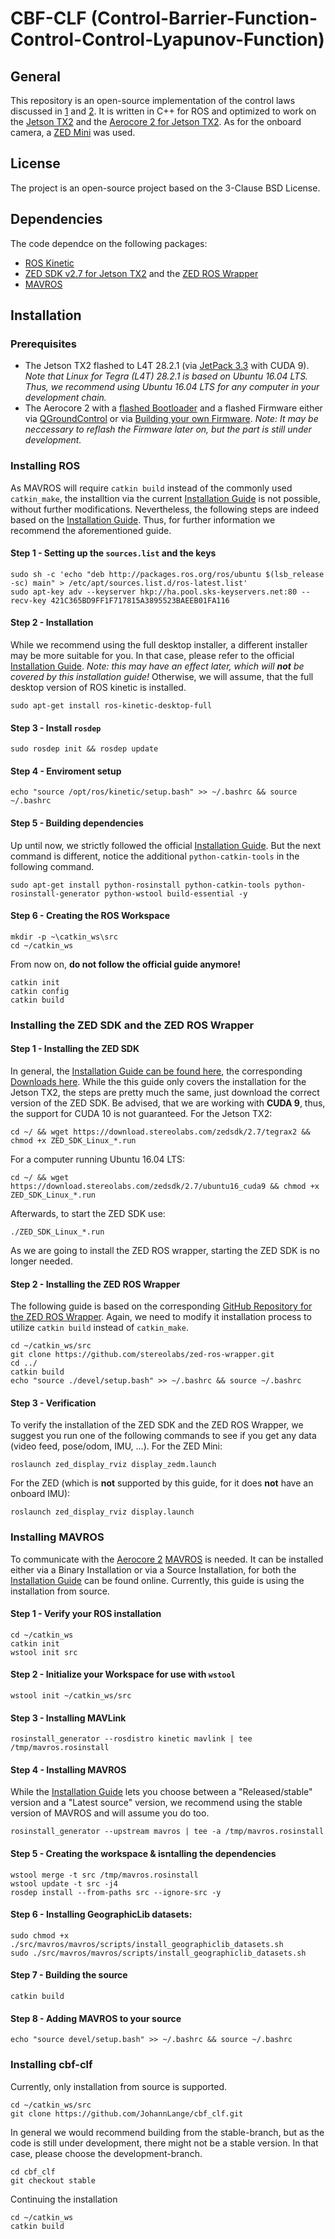 # CBF-CLF (Control-Barrier-Function-Control-Control-Lyapunov-Function)

## General
This repository is an open-source implementation of the control laws discussed in [1](http://hybrid-robotics.berkeley.edu/ACC2016_Safety_Control_Planar_Quadrotor.html "Wu, Sreenath 2016 - Safety-critical control of a planar") and [2](http://hybrid-robotics.berkeley.edu/DSCC2016_Safety_Control_3D_Quadrotor.html "Wu, Sreenath 2016 - Safety-Critical Control of a 3D"). It is written in C++ for ROS and optimized to work on the [Jetson TX2](https://www.nvidia.com/en-us/autonomous-machines/embedded-systems-dev-kits-modules/ "Jetson TX2") and the [Aerocore 2 for Jetson TX2](https://store.gumstix.com/development-boards/aerocore-2/aerocore2-for-nvidia-jetson.html "Aerocore 2"). As for the onboard camera, a [ZED Mini](https://www.stereolabs.com/zed-mini/ "ZED Mini") was used.

## License
The project is an open-source project based on the 3-Clause BSD License.

## Dependencies
The code dependce on the following packages:
* [ROS Kinetic](http://wiki.ros.org/kinetic "ROS Kinetic")
* [ZED SDK v2.7 for Jetson TX2](https://www.stereolabs.com/developers/release/ "ZED SDK") and the [ZED ROS Wrapper](https://github.com/stereolabs/zed-ros-wrapper "ZED ROS Warpper on GitHub")
* [MAVROS](http://wiki.ros.org/mavros "MAVROS")

## Installation
### Prerequisites
* The Jetson TX2 flashed to L4T 28.2.1 (via [JetPack 3.3](https://developer.nvidia.com/embedded/downloads#?search=jetpack "JetPack 3.3") with CUDA 9). _Note that Linux for Tegra (L4T) 28.2.1 is based on Ubuntu 16.04 LTS. Thus, we recommend using Ubuntu 16.04 LTS for any computer in your development chain._
* The Aerocore 2 with a [flashed Bootloader](https://www.gumstix.com/images/aerocore_2_user_manual.pdf "Aerocore 2 User Manual with Installtion Guide") and a flashed Firmware either via [QGroundControl](http://qgroundcontrol.com/ "QGroundControl") or via [Building your own Firmware](https://www.gumstix.com/images/aerocore_2_user_manual.pdf "Aerocore 2 User Manual with Installtion Guide"). _Note: It may be neccessary to reflash the Firmware later on, but the part is still under development._
### Installing ROS
As MAVROS will require ```catkin build``` instead of the commonly used ```catkin_make```, the installtion via the current [Installation Guide](http://wiki.ros.org/kinetic/Installation "ROS Kinetic Installtion Guide") is not possible, without further modifications. Nevertheless, the following steps are indeed based on the [Installation Guide](http://wiki.ros.org/kinetic/Installation "ROS Kinetic Installtion Guide"). Thus, for further information we recommend the aforementioned guide.
#### Step 1 - Setting up the ```sources.list``` and the keys
```
sudo sh -c 'echo "deb http://packages.ros.org/ros/ubuntu $(lsb_release -sc) main" > /etc/apt/sources.list.d/ros-latest.list'
sudo apt-key adv --keyserver hkp://ha.pool.sks-keyservers.net:80 --recv-key 421C365BD9FF1F717815A3895523BAEEB01FA116
```
#### Step 2 - Installation
While we recommend using the full desktop installer, a different installer may be more suitable for you. In that case, please refer to the official [Installation Guide](http://wiki.ros.org/kinetic/Installation "ROS Kinetic Installtion Guide"). _Note: this may have an effect later, which will __not__ be covered by this installation guide!_
Otherwise, we will assume, that the full desktop version of ROS kinetic is installed.
```
sudo apt-get install ros-kinetic-desktop-full
```
#### Step 3 - Install ```rosdep```
```
sudo rosdep init && rosdep update
```
#### Step 4 - Enviroment setup
```
echo "source /opt/ros/kinetic/setup.bash" >> ~/.bashrc && source ~/.bashrc
```
#### Step 5 - Building dependencies
Up until now, we strictly followed the official [Installation Guide](http://wiki.ros.org/kinetic/Installation "ROS Kinetic Installtion Guide"). But the next command is different, notice the additional ```python-catkin-tools``` in the following command.
```
sudo apt-get install python-rosinstall python-catkin-tools python-rosinstall-generator python-wstool build-essential -y
```
#### Step 6 - Creating the ROS Workspace
```
mkdir -p ~\catkin_ws\src
cd ~/catkin_ws
```
From now on, __do not follow the official guide anymore!__
```
catkin init
catkin config
catkin build
```
### Installing the ZED SDK and the ZED ROS Wrapper
#### Step 1 - Installing the ZED SDK
In general, the [Installation Guide can be found here](https://www.stereolabs.com/docs/getting-started/installation/ "ZED SDK Installation Guide"), the corresponding [Downloads here](https://www.stereolabs.com/developers/release/ "Download ZED SDK"). While the this guide only covers the installation for the Jetson TX2, the steps are pretty much the same, just download the correct version of the ZED SDK. Be advised, that we are working with __CUDA 9__, thus, the support for CUDA 10 is not guaranteed.
For the Jetson TX2:
```
cd ~/ && wget https://download.stereolabs.com/zedsdk/2.7/tegrax2 && chmod +x ZED_SDK_Linux_*.run
```
For a computer running Ubuntu 16.04 LTS:
```
cd ~/ && wget https://download.stereolabs.com/zedsdk/2.7/ubuntu16_cuda9 && chmod +x ZED_SDK_Linux_*.run
```
Afterwards, to start the ZED SDK use:
```
./ZED_SDK_Linux_*.run
```
As we are going to install the ZED ROS wrapper, starting the ZED SDK is no longer needed.
#### Step 2 - Installing the ZED ROS Wrapper
The following guide is based on the corresponding [GitHub Repository for the ZED ROS Wrapper](https://github.com/stereolabs/zed-ros-wrapper "ZED ROS Wrapper on GitHub"). Again, we need to modify it installation process to utilize ```catkin build``` instead of ```catkin_make```.
```
cd ~/catkin_ws/src
git clone https://github.com/stereolabs/zed-ros-wrapper.git
cd ../
catkin build
echo "source ./devel/setup.bash" >> ~/.bashrc && source ~/.bashrc
```
#### Step 3 - Verification
To verify the installation of the ZED SDK and the ZED ROS Wrapper, we suggest you run one of the following commands to see if you get any data (video feed, pose/odom, IMU, ...).
For the ZED Mini:
```
roslaunch zed_display_rviz display_zedm.launch
```
For the ZED (which is __not__ supported by this guide, for it does __not__ have an onboard IMU):
```
roslaunch zed_display_rviz display.launch
```
### Installing MAVROS
To communicate with the [Aerocore 2](https://store.gumstix.com/development-boards/aerocore-2/aerocore2-for-nvidia-jetson.html "Aerocore 2") [MAVROS](http://wiki.ros.org/mavros "MAVROS") is needed. It can be installed either via a Binary Installation or via a Source Installation, for both the [Installation Guide](https://dev.px4.io/en/ros/mavros_installation.html "MAVROS Installation Guide") can be found online. Currently, this guide is using the installation from source.
#### Step 1 - Verify your ROS installation
```
cd ~/catkin_ws
catkin init
wstool init src
```
#### Step 2 - Initialize your Workspace for use with ```wstool```
```
wstool init ~/catkin_ws/src
```
#### Step 3 - Installing MAVLink
```
rosinstall_generator --rosdistro kinetic mavlink | tee /tmp/mavros.rosinstall
```
#### Step 4 - Installing MAVROS
While the [Installation Guide](https://dev.px4.io/en/ros/mavros_installation.html "MAVROS Installation Guide") lets you choose between a "Released/stable" version and a "Latest source" version, we recommend using the stable version of MAVROS and will assume you do too.
```
rosinstall_generator --upstream mavros | tee -a /tmp/mavros.rosinstall
```
#### Step 5 - Creating the workspace & isntalling the dependencies
```
wstool merge -t src /tmp/mavros.rosinstall
wstool update -t src -j4
rosdep install --from-paths src --ignore-src -y
```
#### Step 6 - Installing GeographicLib datasets:
```
sudo chmod +x ./src/mavros/mavros/scripts/install_geographiclib_datasets.sh
sudo ./src/mavros/mavros/scripts/install_geographiclib_datasets.sh
```
#### Step 7 - Building the source
```
catkin build
```
#### Step 8 - Adding MAVROS to your source
```
echo "source devel/setup.bash" >> ~/.bashrc && source ~/.bashrc
```
### Installing cbf-clf
Currently, only installation from source is supported.
```
cd ~/catkin_ws/src
git clone https://github.com/JohannLange/cbf_clf.git
```
In general we would recommend building from the stable-branch, but as the code is still under development, there might not be a stable version. In that case, please choose the development-branch.
```
cd cbf_clf
git checkout stable
```
Continuing the installation
```
cd ~/catkin_ws
catkin build
```
